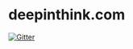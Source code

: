 # deepinthink.com
[![Gitter](https://badges.gitter.im/deepinthink-projects/deepinthink-com.svg)](https://gitter.im/deepinthink-projects/deepinthink-com?utm_source=badge&utm_medium=badge&utm_campaign=pr-badge)
